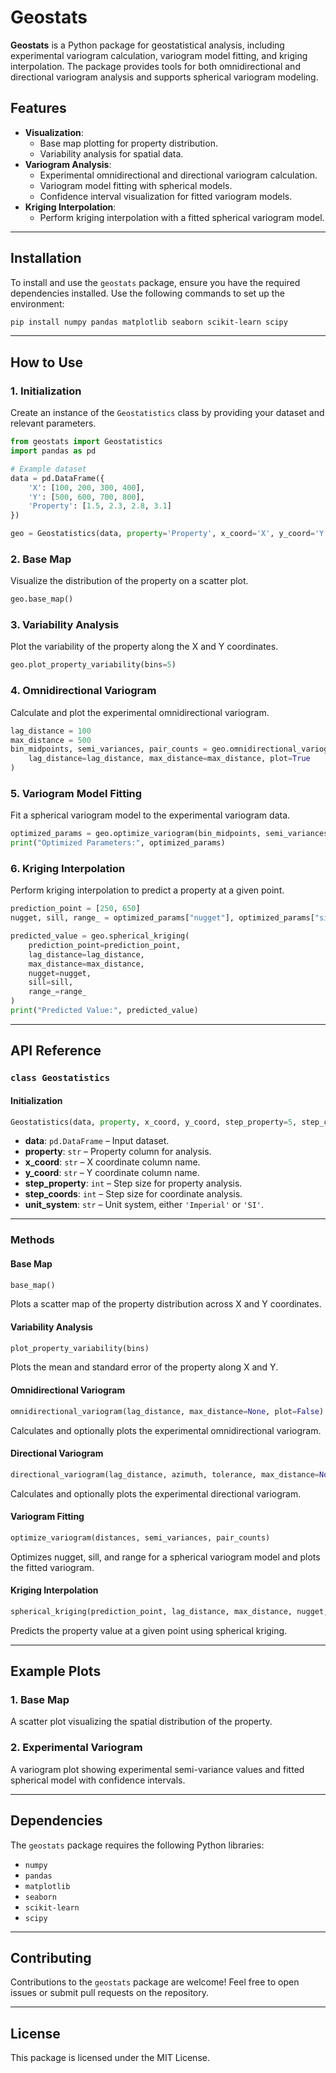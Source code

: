 # Geostats

**Geostats** is a Python package for geostatistical analysis, including experimental variogram calculation, variogram model fitting, and kriging interpolation. The package provides tools for both omnidirectional and directional variogram analysis and supports spherical variogram modeling.

## Features

- **Visualization**:
  - Base map plotting for property distribution.
  - Variability analysis for spatial data.
- **Variogram Analysis**:
  - Experimental omnidirectional and directional variogram calculation.
  - Variogram model fitting with spherical models.
  - Confidence interval visualization for fitted variogram models.
- **Kriging Interpolation**:
  - Perform kriging interpolation with a fitted spherical variogram model.

---

## Installation

To install and use the `geostats` package, ensure you have the required dependencies installed. Use the following commands to set up the environment:

```bash
pip install numpy pandas matplotlib seaborn scikit-learn scipy
```

---

## How to Use

### 1. Initialization
Create an instance of the `Geostatistics` class by providing your dataset and relevant parameters.

```python
from geostats import Geostatistics
import pandas as pd

# Example dataset
data = pd.DataFrame({
    'X': [100, 200, 300, 400],
    'Y': [500, 600, 700, 800],
    'Property': [1.5, 2.3, 2.8, 3.1]
})

geo = Geostatistics(data, property='Property', x_coord='X', y_coord='Y')
```

### 2. Base Map
Visualize the distribution of the property on a scatter plot.

```python
geo.base_map()
```

### 3. Variability Analysis
Plot the variability of the property along the X and Y coordinates.

```python
geo.plot_property_variability(bins=5)
```

### 4. Omnidirectional Variogram
Calculate and plot the experimental omnidirectional variogram.

```python
lag_distance = 100
max_distance = 500
bin_midpoints, semi_variances, pair_counts = geo.omnidirectional_variogram(
    lag_distance=lag_distance, max_distance=max_distance, plot=True
)
```

### 5. Variogram Model Fitting
Fit a spherical variogram model to the experimental variogram data.

```python
optimized_params = geo.optimize_variogram(bin_midpoints, semi_variances, pair_counts)
print("Optimized Parameters:", optimized_params)
```

### 6. Kriging Interpolation
Perform kriging interpolation to predict a property at a given point.

```python
prediction_point = [250, 650]
nugget, sill, range_ = optimized_params["nugget"], optimized_params["sill"], optimized_params["range"]

predicted_value = geo.spherical_kriging(
    prediction_point=prediction_point,
    lag_distance=lag_distance,
    max_distance=max_distance,
    nugget=nugget,
    sill=sill,
    range_=range_
)
print("Predicted Value:", predicted_value)
```

---

## API Reference

### `class Geostatistics`

#### Initialization
```python
Geostatistics(data, property, x_coord, y_coord, step_property=5, step_coords=100, unit_system='Imperial')
```

- **data**: `pd.DataFrame` – Input dataset.
- **property**: `str` – Property column for analysis.
- **x_coord**: `str` – X coordinate column name.
- **y_coord**: `str` – Y coordinate column name.
- **step_property**: `int` – Step size for property analysis.
- **step_coords**: `int` – Step size for coordinate analysis.
- **unit_system**: `str` – Unit system, either `'Imperial'` or `'SI'`.

---

### Methods

#### Base Map
```python
base_map()
```
Plots a scatter map of the property distribution across X and Y coordinates.

#### Variability Analysis
```python
plot_property_variability(bins)
```
Plots the mean and standard error of the property along X and Y.

#### Omnidirectional Variogram
```python
omnidirectional_variogram(lag_distance, max_distance=None, plot=False)
```
Calculates and optionally plots the experimental omnidirectional variogram.

#### Directional Variogram
```python
directional_variogram(lag_distance, azimuth, tolerance, max_distance=None, plot=False)
```
Calculates and optionally plots the experimental directional variogram.

#### Variogram Fitting
```python
optimize_variogram(distances, semi_variances, pair_counts)
```
Optimizes nugget, sill, and range for a spherical variogram model and plots the fitted variogram.

#### Kriging Interpolation
```python
spherical_kriging(prediction_point, lag_distance, max_distance, nugget, sill, range_, variogram_type='omnidirectional')
```
Predicts the property value at a given point using spherical kriging.

---

## Example Plots

### 1. Base Map
A scatter plot visualizing the spatial distribution of the property.

### 2. Experimental Variogram
A variogram plot showing experimental semi-variance values and fitted spherical model with confidence intervals.

---

## Dependencies

The `geostats` package requires the following Python libraries:
- `numpy`
- `pandas`
- `matplotlib`
- `seaborn`
- `scikit-learn`
- `scipy`

---

## Contributing

Contributions to the `geostats` package are welcome! Feel free to open issues or submit pull requests on the repository.

---

## License

This package is licensed under the MIT License.

